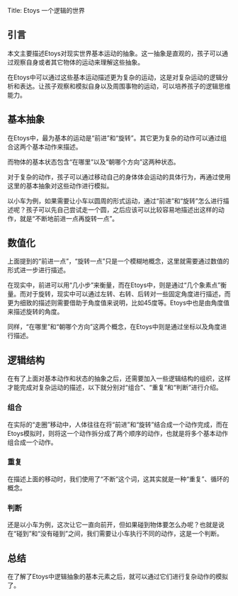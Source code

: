 Title: Etoys 一个逻辑的世界

## 引言

本文主要描述Etoys对现实世界基本运动的抽象。这一抽象是直观的，孩子可以通过观察自身或者其它物体的运动来理解这些抽象。

在Etoys中可以通过这些基本运动描述更为复杂的运动，这是对复杂运动的逻辑分析和表达。让孩子观察和模拟自身以及周围事物的运动，可以培养孩子的逻辑思维能力。

## 基本抽象

在Etoys中，最为基本的运动是“前进”和“旋转”。其它更为复杂的动作可以通过组合这两个基本动作来描述。

而物体的基本状态包含“在哪里”以及“朝哪个方向”这两种状态。

对于复杂的动作，孩子可以通过移动自己的身体体会运动的具体行为，再通过使用这里的基本抽象对这些动作进行模拟。

以小车为例，如果需要让小车以圆周的形式运动，通过“前进”和“旋转”怎么进行描述呢？孩子可以先自己尝试走一个圆，之后应该可以比较容易地描述出这样的动作，就是“不断地前进一点再旋转一点”。

## 数值化

上面提到的“前进一点”，“旋转一点”只是一个模糊地概念，这里就需要通过数值的形式进一步进行描述。

在现实中，前进可以用“几小步”来衡量，而在Etoys中，则是通过“几个象素点”衡量。而对于旋转，现实中可以通过左转、右转、后转对一些固定角度进行描述，而更为细致的描述则需要借助于角度值来说明，比如45度等。Etoys中也是由角度值来描述旋转的角度。

同样，“在哪里”和“朝哪个方向”这两个概念，在Etoys中则是通过坐标以及角度进行描述。

## 逻辑结构

在有了上面对基本动作和状态的抽象之后，还需要加入一些逻辑结构的组织，这样才能完成对复杂运动的描述，以下就分别对“组合”、“重复”和“判断”进行介绍。

### 组合

在实际的“走圈”移动中，人体往往在将“前进”和“旋转”结合成一个动作完成，而在Etoys模拟时，则将这一个动作拆分成了两个顺序的动作，也就是将多个基本动作组合成一个动作。

### 重复

在描述上面的移动时，我们使用了“不断”这个词，这其实就是一种“重复”、循环的概念。

### 判断

还是以小车为例，这次让它一直向前开，但如果碰到物体要怎么办呢？也就是说在“碰到”和“没有碰到”之间，我们需要让小车执行不同的动作，这是一个判断。

## 总结

在了解了Etoys中逻辑抽象的基本元素之后，就可以通过它们进行复杂动作的模拟了。
